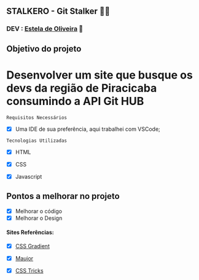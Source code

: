 ## STALKERO - Git Stalker 	🕵️‍♀️

### DEV : [Estela de Oliveira](https://github.com/ste2021) 🚀

## Objetivo do projeto

# Desenvolver um site que busque os devs da região de Piracicaba consumindo a API Git HUB

```Requisitos Necessários```

- [x] Uma IDE de sua preferência, aqui trabalhei com VSCode;


```Tecnologias Utilizadas```

- [x] HTML
- [x] CSS
- [x] Javascript 


## Pontos a melhorar no projeto

- [x] Melhorar o código
- [x] Melhorar o Design

#### Sites Referências:

- [x] [CSS Gradient](https://cssgradient.io/)
- [x] [Maujor](https://www.maujor.com/)
- [x] [CSS Tricks](https://css-tricks.com/almanac/)




